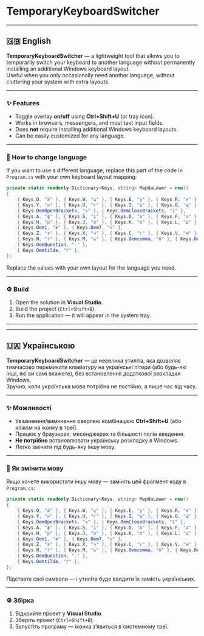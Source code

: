 # TemporaryKeyboardSwitcher

---

## 🇬🇧 English

**TemporaryKeyboardSwitcher** — a lightweight tool that allows you to temporarily switch your keyboard to another language without permanently installing an additional Windows keyboard layout.  
Useful when you only occasionally need another language, without cluttering your system with extra layouts.

---

### ✨ Features
- Toggle overlay **on/off** using **Ctrl+Shift+U** (or tray icon).  
- Works in browsers, messengers, and most text input fields.  
- Does **not** require installing additional Windows keyboard layouts.  
- Can be easily customized for any language.  

---

### 🔧 How to change language
If you want to use a different language, replace this part of the code in `Program.cs` with your own keyboard layout mapping:

```csharp
private static readonly Dictionary<Keys, string> MapUaLower = new()
{
    { Keys.Q, "й" }, { Keys.W, "ц" }, { Keys.E, "у" }, { Keys.R, "к" }, { Keys.T, "е" },
    { Keys.Y, "н" }, { Keys.U, "г" }, { Keys.I, "ш" }, { Keys.O, "щ" }, { Keys.P, "з" },
    { Keys.OemOpenBrackets, "х" }, { Keys.OemCloseBrackets, "ї" },
    { Keys.A, "ф" }, { Keys.S, "і" }, { Keys.D, "в" }, { Keys.F, "а" }, { Keys.G, "п" },
    { Keys.H, "р" }, { Keys.J, "о" }, { Keys.K, "л" }, { Keys.L, "д" },
    { Keys.Oem1, "ж" }, { Keys.Oem7, "є" },
    { Keys.Z, "я" }, { Keys.X, "ч" }, { Keys.C, "с" }, { Keys.V, "м" }, { Keys.B, "и" },
    { Keys.N, "т" }, { Keys.M, "ь" }, { Keys.Oemcomma, "б" }, { Keys.OemPeriod, "ю" },
    { Keys.OemQuestion, "." },
    { Keys.Oemtilde, "ґ" },
};
```

Replace the values with your own layout for the language you need.  

---

### ⚙️ Build
1. Open the solution in **Visual Studio**.  
2. Build the project (`Ctrl+Shift+B`).  
3. Run the application — it will appear in the system tray.  

---

---

## 🇺🇦 Українською

**TemporaryKeyboardSwitcher** — це невелика утиліта, яка дозволяє тимчасово перемикати клавіатуру на українські літери (або будь-які інші, які ви самі вкажете), без встановлення додаткової розкладки Windows.  
Зручно, коли українська мова потрібна не постійно, а лише час від часу.

---

### ✨ Можливості
- Увімкнення/вимкнення оверлею комбінацією **Ctrl+Shift+U** (або кліком на іконку в треї).  
- Працює у браузерах, месенджерах та більшості полів введення.  
- **Не потрібно** встановлювати українську розкладку в Windows.  
- Легко змінити під будь-яку іншу мову.  

---

### 🔧 Як змінити мову
Якщо хочете використати іншу мову — замініть цей фрагмент коду в `Program.cs`:

```csharp
private static readonly Dictionary<Keys, string> MapUaLower = new()
{
    { Keys.Q, "й" }, { Keys.W, "ц" }, { Keys.E, "у" }, { Keys.R, "к" }, { Keys.T, "е" },
    { Keys.Y, "н" }, { Keys.U, "г" }, { Keys.I, "ш" }, { Keys.O, "щ" }, { Keys.P, "з" },
    { Keys.OemOpenBrackets, "х" }, { Keys.OemCloseBrackets, "ї" },
    { Keys.A, "ф" }, { Keys.S, "і" }, { Keys.D, "в" }, { Keys.F, "а" }, { Keys.G, "п" },
    { Keys.H, "р" }, { Keys.J, "о" }, { Keys.K, "л" }, { Keys.L, "д" },
    { Keys.Oem1, "ж" }, { Keys.Oem7, "є" },
    { Keys.Z, "я" }, { Keys.X, "ч" }, { Keys.C, "с" }, { Keys.V, "м" }, { Keys.B, "и" },
    { Keys.N, "т" }, { Keys.M, "ь" }, { Keys.Oemcomma, "б" }, { Keys.OemPeriod, "ю" },
    { Keys.OemQuestion, "." },
    { Keys.Oemtilde, "ґ" },
};
```

Підставте свої символи — і утиліта буде вводити їх замість українських.  

---

### ⚙️ Збірка
1. Відкрийте проект у **Visual Studio**.  
2. Зберіть проект (`Ctrl+Shift+B`).  
3. Запустіть програму — іконка з’явиться в системному треї.  

